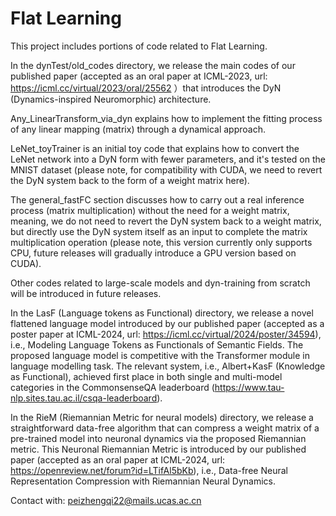 # Flat Learning
This project includes portions of code related to Flat Learning.

In the dynTest/old_codes directory, we release the main codes of our published paper (accepted as an oral paper at ICML-2023, url: https://icml.cc/virtual/2023/oral/25562 ）that introduces the DyN (Dynamics-inspired Neuromorphic) architecture. 

Any_LinearTransform_via_dyn explains how to implement the fitting process of any linear mapping (matrix) through a dynamical approach. 

LeNet_toyTrainer is an initial toy code that explains how to convert the LeNet network into a DyN form with fewer parameters, and it's tested on the MNIST dataset (please note, for compatibility with CUDA, we need to revert the DyN system back to the form of a weight matrix here). 

The general_fastFC section discusses how to carry out a real inference process (matrix multiplication) without the need for a weight matrix, meaning, we do not need to revert the DyN system back to a weight matrix, but directly use the DyN system itself as an input to complete the matrix multiplication operation (please note, this version currently only supports CPU, future releases will gradually introduce a GPU version based on CUDA).

Other codes related to large-scale models and dyn-training from scratch will be introduced in future releases.

In the LasF (Language tokens as Functional) directory, we release a novel flattened language model introduced by our published paper (accepted as a poster paper at ICML-2024, url: https://icml.cc/virtual/2024/poster/34594), i.e., Modeling Language Tokens as Functionals of Semantic Fields. 
The proposed language model is competitive with the Transformer module in language modelling task.
The relevant system, i.e., Albert+KasF (Knowledge as Functional), achieved first place in both single and multi-model categories in the CommonsenseQA leaderboard (https://www.tau-nlp.sites.tau.ac.il/csqa-leaderboard).

In the RieM (Riemannian Metric for neural models) directory, we release a straightforward data-free algorithm that can compress a weight matrix of a pre-trained model into neuronal dynamics via the proposed Riemannian metric.
This Neuronal Riemannian Metric is introduced by our published paper (accepted as an oral paper at ICML-2024, url: https://openreview.net/forum?id=LTifAl5bKb), i.e., Data-free Neural Representation Compression with Riemannian Neural Dynamics.

Contact with: peizhengqi22@mails.ucas.ac.cn


